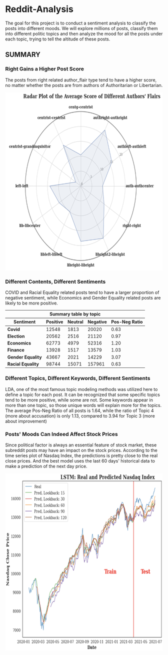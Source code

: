 # Reddit-Analysis
The goal for this project is to conduct a sentiment analysis to classify the posts into different moods. We will explore millions of posts, classify them into different politic topics and then analyze the mood for all the posts under each topic, trying to tell the altitude of these posts.

## SUMMARY
### Right Gains a Higher Post Score

The posts from right related author_flair type tend to have a higher score, no matter whether the posts are from authors of Authoritarian or Libertarian.

<img src="img/fig1.png" style="width: 700px; height: 570px;" />

### Different Contents, Different Sentiments</strong>

COVID and Racial Equality related posts tend to have a larger proportion of negative sentiment, while Economics and Gender Equality related posts are likely to be more positive.

<table>
	<thead>
		<tr>
			<th colspan="5">Summary table by topic</th>
		</tr>
		<tr>
			<th>Sentiment</th>
			<th>Positive</th>
			<th>Neutral</th>
			<th>Negative</th>
			<th>Pos-Neg Ratio</th>
		</tr>
	</thead>
	<tbody>
		<tr>
			<td><strong>Covid</strong></td>
			<td>12548</td>
			<td>1813</td>
			<td>20020</td>
			<td>0.63</td>
		</tr>
		<tr>
			<td><strong>Election</strong></td>
			<td>20562</td>
			<td>2516</td>
			<td>21120</td>
			<td>0.97</td>
		</tr>
		<tr>
			<td><strong>Economics</strong></td>
			<td>62773</td>
			<td>4979</td>
			<td>52316</td>
			<td>1.20</td>
		</tr>
		<tr>
			<td><strong>Finance</strong></td>
			<td>13928</td>
			<td>1517</td>
			<td>13579</td>
			<td>1.03</td>
		</tr>
		<tr>
			<td><strong>Gender Equality</strong></td>
			<td>43667</td>
			<td>2021</td>
			<td>14229</td>
			<td>3.07</td>
		</tr>
		<tr>
			<td><strong>Racial Equality</strong></td>
			<td>98744</td>
			<td>15071</td>
			<td>157961</td>
			<td>0.63</td>
		</tr>
	</tbody>
</table>

### Different Topics, Different Keywords, Different Sentiments

LDA, one of the most famous topic modeling methods was utilized here to define a topic for each post. It can be recognized that some specific topics tend to be more positive, while some are not. Some keywords appear in more than one topic, so those unique words will explain more for the topics. The average Pos-Neg Ratio of all posts is 1.64, while the ratio of Topic 4 (more about accusation) is only 1.13, compared to 3.94 for Topic 3 (more about improvement)



### Posts' Moods Can Indeed Affect Stock Prices

Since political factor is always an essential feature of stock market, these subreddit posts may have an impact on the stock prices. According to the time series plot of Nasdaq Index, the predictions is pretty close to the real close prices. And the best model uses the last 60 days' historical data to make a prediction of the next day price.

<img src="img/fig2.png" style="width: 650px; height: 568px;" />

